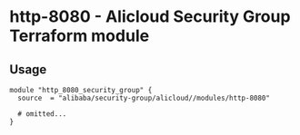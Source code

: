 # http-8080 - Alicloud Security Group Terraform module

## Usage

```hcl
module "http_8080_security_group" {
  source  = "alibaba/security-group/alicloud//modules/http-8080"

  # omitted...
}
```

<!-- BEGINNING OF PRE-COMMIT-TERRAFORM DOCS HOOK -->
<!-- END OF PRE-COMMIT-TERRAFORM DOCS HOOK -->
